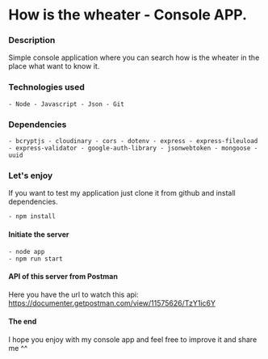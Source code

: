 # How is the wheater - Console APP.

### Description
Simple console application where you can search how is the wheater in the place what want to know it.

### Technologies used
~~~
- Node - Javascript - Json - Git
~~~

### Dependencies
~~~
- bcryptjs - cloudinary - cors - dotenv - express - express-fileuload 
- express-validator - google-auth-library - jsonwebtoken - mongoose - uuid
~~~

### Let's enjoy
If you want to test my application just clone it from github and install dependencies.
~~~
- npm install
~~~

#### Initiate the server
~~~
- node app 
- npm run start
~~~

#### API of this server from Postman 
Here you have the url to watch this api: <https://documenter.getpostman.com/view/11575626/TzY1ic6Y>

#### The end
I hope you enjoy with my console app and feel free to improve it and share me ^^
